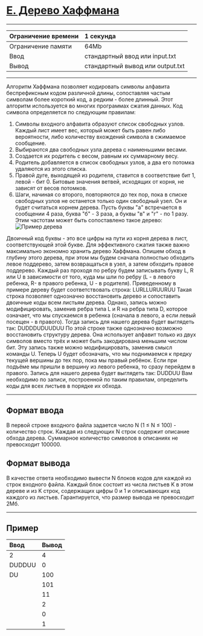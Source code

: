 # [E. Дерево Хаффмана](https://contest.yandex.ru/contest/29403/problems/E/)

---
| Ограничение времени | 1 секунда |
| :--- | :--- |
| Ограничение памяти | 64Mb |
| Ввод | стандартный ввод или input.txt |
| Вывод | стандартный вывод или output.txt |
---
Алгоритм Хаффмана позволяет кодировать символы алфавита беспрефиксным кодом различной длины, сопоставляя частым символам более короткий код, а редким - более длинный. Этот алгоритм используется во многих программах сжатия данных. Код символа определяется по следующим правилам:
1. Символы входного алфавита образуют список свободных узлов. Каждый лист имеет вес, который может быть равен либо вероятности, либо количеству вхождений символа в сжимаемое сообщение.
2. Выбираются два свободных узла дерева с наименьшими весами.
3. Создается их родитель с весом, равным их суммарному весу.
4. Родитель добавляется в список свободных узлов, а два его потомка удаляются из этого списка.
5. Правой дуге, выходящей из родителя, ставится в соответствие бит 1, левой - бит 0. Битовые значения ветвей, исходящих от корня, не зависят от весов потомков.
6. Шаги, начиная со второго, повторяются до тех пор, пока в списке свободных узлов не останется только один свободный узел. Он и будет считаться корнем дерева.
Пусть буквы "а" встречается в сообщении 4 раза, буква "б" - 3 раза, а буквы "в" и "г" - по 1 разу. Этим частотам может быть сопоставлено такое дерево:
![Пример дерева](https://contest.yandex.ru/testsys/statement-image?imageId=52363c04015a1d11710877973bb73d58a60a68727fdaea343cfbe9e1123224f8)

Двоичный код буквы - это все цифры на пути из корня дерева в лист, соответствующей этой букве.
Для эффективного сжатия также важно максимально экономно хранить дерево Хаффмана. Опишем обход в глубину этого дерева, при этом мы будем сначала полностью обходить левое поддерево, затем возвращаться в узел, а затем обходить правое поддерево. Каждый раз проходя по ребру будем записывать букву L, R или U в зависимости от того, куда мы шли по ребру (L - в левого ребенка, R- в правого ребенка, U - в родителя). Приведенному в примере дереву будет соответствовать строка:
LURLLURUURUU
Такая строка позволяет однозначно восстановить дерево и сопоставить двоичные коды всем листьям дерева. Однако, запись можно модифицировать, заменив ребра типа L и R на ребра типа D, которое означает, что мы спускаемся в ребенка (сначала в левого, а если левый посещен - в правого). Тогда запись для нашего дерева будет выглядеть так:
DUDDDUDUUDUU
По этой строке также однозначно возможно восстановить структуру дерева. Она использует алфавит только из двух символов вместо трёх и может быть закодирована меньшим числом бит.
Эту запись также можно модифицировать, заменив смысл команды U. Теперь U будет обозначать, что мы поднимаемся к предку текущей вершины до тех пор, пока мы правый ребёнок. Если при подъёме мы пришли в вершину из левого ребенка, то сразу перейдем в правого. Запись для нашего дерева будет выглядеть так:
DUDDUU
Вам необходимо по записи, построенной по таким правилам, определить коды для всех листьев в порядке их обхода.

---
## Формат ввода
В первой строке входного файла задается число N (1 ≤ N ≤ 100) - количество строк. Каждая из следующих N строк содержит описание обхода дерева.
Суммарное количество символов в описаниях не превосходит 100000.

## Формат вывода
В качестве ответа необходимо вывести N блоков кодов для каждой из строк входного файла. Каждый блок состоит из числа листьев K в этом дереве и из K строк, содержащих цифры 0 и 1 и описывающих код каждого из листьев.
Гарантируется, что размер вывода не превосходит 2Мб.

---
## Пример

| Ввод | Вывод |
| :--- | :--- |
| 2 | 4 |
| DUDDUU | 0 |
| DU | 100 |
|  | 101 |
|  | 11 |
|  | 2 |
|  | 0 |
|  | 1 |
